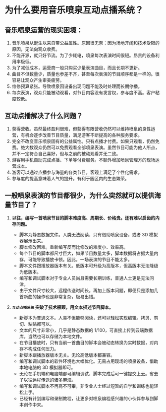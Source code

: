 # 为什么要用音乐喷泉互动点播系统？

## 音乐喷泉运营的现实困境：
1. 音乐喷泉从诞生以来自带公益属性。原因很无奈：因为场地开阔和技术受限的原因，无法向观众收费。
2. 不能开源，就只好节流。为了少耗电，喷泉每次表演时间很短。昂贵的设备利用率极低。
3. 为了减低成本，运营商一般只购买少量表演曲目，而且长期不更新。
4. 曲目不但数量少，质量也参差不齐，甚至每次表演的节目顺序都是一样的。很容易让观众产生审美疲劳。
5. 维修预算紧张。导致喷泉因设备出现问题不能及时处理而长期停播。
6. 每次表演，观众只能被动观看，对节目内容没有发言权，参与度不高。客户粘度较低。


## 互动点播解决了什么问题？
1. 获得营收。虽然最终盈利很难，但获得有限营收仍然可以维持喷泉的良性运营，有机会逐步改善节目质量，满足游客不断提高的各种服务要求。
2. 完全不改变音乐喷泉固有的公益属性。只有点播才付费。如果只观看，仍然免费。绝大数观众仍然可以免费观看全部喷泉表演。虽然节目可能为他人所点，并不一定符合自己喜好，但与之前的被动观看并无二致。
3. 游客用手机自助完成点播、下单等付费服务。不额外增加喷泉管理方的现场运营成本。
4. 游客可以通过点播参与海量的各类节目，客观上满足了个性化需求。
5. 参与度的提高意味着人气的提升，有利于园区内的生态繁荣。

## 一般喷泉表演的节目都很少，为什么突然就可以提供海量节目了？
1. **以往，编写一首喷泉节目的脚本难度高、周期长、价格贵。还有难以启齿的内存问题。**
   - 脚本为静态数据文件。人类无法阅读，只有借助喷泉设备，或者 3D 模拟器展示出来。
   - 脚本修改困难。重新编写反而比修改的难度小、效率高。
   - 每个节目的脚本都尺寸巨大，如果节目数量太多，脚本数据将占据大量内存，可能导致播放卡顿。因此，一场表演的节目不能太多。
   - 脚本文件跟播放器版本有关。低版本可升级为高版本，但高版本无法降级为低版本。
   - 编写和调试脚本对于专业人员尚且需要长期训练，普通人士更是无法问津。
   - 由于文件尺寸较大，远程传送时间长。再加上版本问题，即便只是添加几首新曲的操作也是非常复杂，极易出错。

2. **`互动点播系统` 突破了技术瓶颈，用文本描述节目脚本。** 
   - 新脚本为普通文本。人类不但能够阅读，还可以轻松实现编辑。拷贝、剪切、粘贴都可以。
   - 文本的尺寸非常小，几乎是静态数据的 1/100，可直接上传到云端数据库。当然也可以存储为本地文件。
   - 在节目播放时，只有当前一首曲目的脚本会被动态转换为实时数据，对内存不构成任何压力。
   - 新脚本跟播放器版本无关。无论高低版本都兼容。
   - 编写和调试脚本的软件环境也大幅优化。无需占用现场的喷泉设备，借助本地电脑的 3D 模拟器即可。
   - 无论在手机端和电脑端都可编辑调试，脚本完成后可一键提交上云。省去了以往远程传送的诸多麻烦。
   - 编写和调试脚本不再高不可攀，非专业人士经过短暂的自学和训练也能轻松上手。
   - 已经有计划编写和录制教程，让更多对喷泉编程感兴趣的小伙伴参与到脚本创作中来。